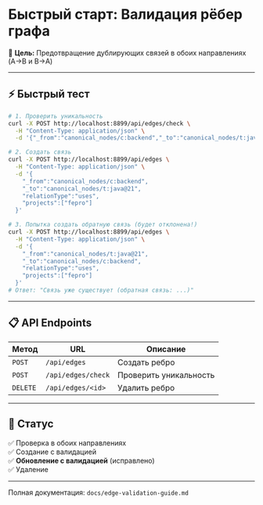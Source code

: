 # Быстрый старт: Валидация рёбер графа

🎯 **Цель:** Предотвращение дублирующих связей в обоих направлениях (A→B и B→A)

---

## ⚡ Быстрый тест

```bash
# 1. Проверить уникальность
curl -X POST http://localhost:8899/api/edges/check \
  -H "Content-Type: application/json" \
  -d '{"_from":"canonical_nodes/c:backend","_to":"canonical_nodes/t:java@21"}'

# 2. Создать связь
curl -X POST http://localhost:8899/api/edges \
  -H "Content-Type: application/json" \
  -d '{
    "_from":"canonical_nodes/c:backend",
    "_to":"canonical_nodes/t:java@21",
    "relationType":"uses",
    "projects":["fepro"]
  }'

# 3. Попытка создать обратную связь (будет отклонена!)
curl -X POST http://localhost:8899/api/edges \
  -H "Content-Type: application/json" \
  -d '{
    "_from":"canonical_nodes/t:java@21",
    "_to":"canonical_nodes/c:backend",
    "relationType":"uses",
    "projects":["fepro"]
  }'
# Ответ: "Связь уже существует (обратная связь: ...)"
```

---

## 📋 API Endpoints

| Метод | URL | Описание |
|-------|-----|----------|
| `POST` | `/api/edges` | Создать ребро |
| `POST` | `/api/edges/check` | Проверить уникальность |
| `DELETE` | `/api/edges/<id>` | Удалить ребро |

---

## 🎯 Статус

✅ Проверка в обоих направлениях  
✅ Создание с валидацией  
✅ **Обновление с валидацией** (исправлено)  
✅ Удаление

---

Полная документация: `docs/edge-validation-guide.md`

